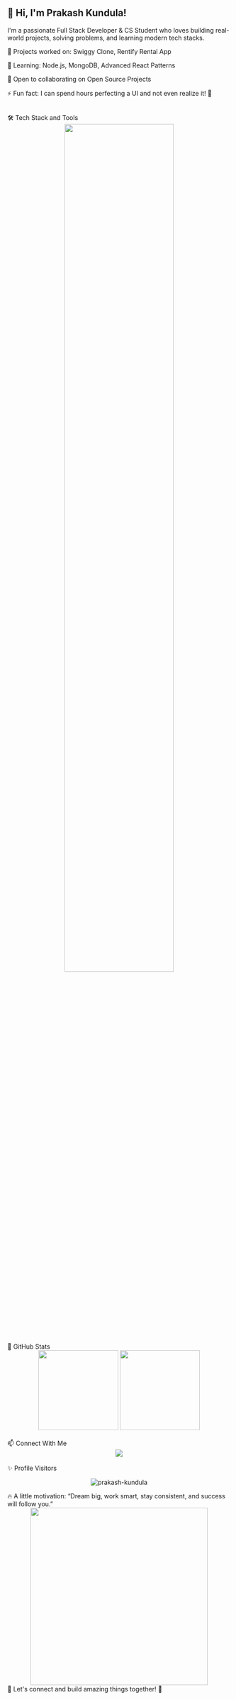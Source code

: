 ## 👋 Hi, I'm Prakash Kundula!

I'm a passionate Full Stack Developer & CS Student who loves building real-world projects, solving problems, and learning modern tech stacks.

🔭 Projects worked on: Swiggy Clone, Rentify Rental App

🌱 Learning: Node.js, MongoDB, Advanced React Patterns

👯 Open to collaborating on Open Source Projects

⚡ Fun fact: I can spend hours perfecting a UI and not even realize it! 🎨

<br />
🛠️ Tech Stack and Tools
<div align="center"> <img src="https://skillicons.dev/icons?i=html,css,js,react,redux,tailwind,nodejs,mongodb,git,github" width="70%" /> </div> <br />
🚀 GitHub Stats
<div align="center"> <img src="https://github-readme-stats.vercel.app/api?username=prakash-kundula&show_icons=true&theme=radical" height="180px"/> <img src="https://github-readme-stats.vercel.app/api/top-langs/?username=prakash-kundula&layout=compact&theme=radical" height="180px"/> </div> <br />
📫 Connect With Me
<div align="center"> <a href="https://linkedin.com/in/your-link-here"> <img src="https://img.shields.io/badge/LinkedIn-blue?style=for-the-badge&logo=linkedin" /> </a> </div> <br />
✨ Profile Visitors
<p align="center"> <img src="https://komarev.com/ghpvc/?username=prakash-kundula&label=Profile%20views&color=0e75b6&style=flat" alt="prakash-kundula" /> </p>
🔥 A little motivation:
“Dream big, work smart, stay consistent, and success will follow you.”

<div align="center"> <img src="https://media.giphy.com/media/LMcB8XospGZO8UQq87/giphy.gif" width="400" /> </div>
💬 Let's connect and build amazing things together! 🚀
